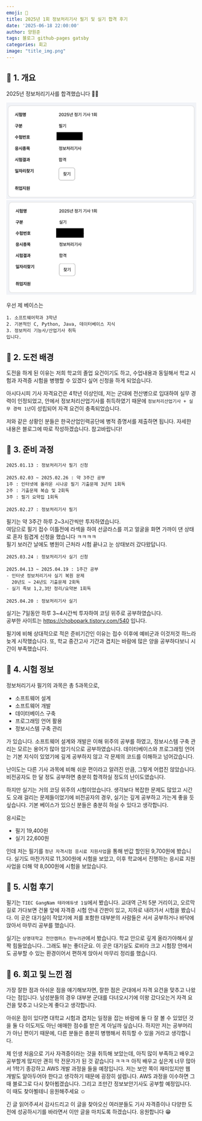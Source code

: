 ```yaml
---
emoji: 📝
title: 2025년 1회 정보처리기사 필기 및 실기 합격 후기
date: '2025-06-18 22:00:00'
author: 양원준
tags: 블로그 github-pages gatsby
categories: 회고
image: "title_img.png"
---
```


## 📌 1. 개요
2025년 정보처리기사를 합격했습니다 🎉🎉

![정처기_필기_합격](./정처기_필기_합격.png)
![정처기_실기_합격](./정처기_실기_합격.png)


우선 제 베이스는
```
1. 소프트웨어학과 3학년
2. 기본적인 C, Python, Java, 데이터베이스 지식
3. 정보처리 기능사/산업기사 취득
입니다.
```

## 📌 2. 도전 배경
도전을 하게 된 이유는 저희 학교의 졸업 요건이기도 하고, 수업내용과 동일해서 학교 시험과 자격증 시험을 병행할 수 있겠다 싶어 신청을 하게 되었습니다.

아시다시피 기사 자격요건은 4학년 이상인데, 저는 군대에 전산병으로 입대하여 실무 경력이 인정되었고, 안에서 정보처리산업기사를 취득하였기 때문에 `정보처리산업기사 + 실무 경력 1년`이 성립되어 자격 요건이 충족되었습니다.

저와 같은 상황인 분들은 한국산업인력공단에 병적 증명서를 제출하면 됩니다.
자세한 내용은 블로그에 따로 작성하겠습니다. 참고바랍니다!

## 📌 3. 준비 과정
```
2025.01.13 : 정보처리기사 필기 신청

2025.02.03 ~ 2025.02.26 : 약 3주간 공부
1주 : 인터넷에 올라온 시나공 필기 기출문제 3년치 1회독
2주 : 기출문제 복습 및 2회독
3주 : 필기 요약집 1회독

2025.02.27 : 정보처리기사 필기
```

필기는 약 3주간 하루 2~3시간씩만 투자하였습니다. <br>
여담으로 필기 접수 이틀전에 라섹을 하여 선글라스를 끼고 얼굴을 화면 가까이 댄 상태로 혼자 힘겹게 신청을 했습니다 ㅋㅋㅋㅋ<br>
필기 보러간 날에도 병원이 근처라 시험 끝나고 눈 상태보러 갔다왔답니다.

```
2025.03.24 : 정보처리기사 실기 신청

2025.04.13 ~ 2025.04.19 : 1주간 공부
- 인터넷 정보처리기사 실기 복원 문제
  20년도 ~ 24년도 기출문제 2회독
- 실기 족보 1,2,3탄 정리/요약본 1회독

2025.04.20 : 정보처리기사 실기
```

실기는 7일동안 하루 3~4시간씩 투자하여 코딩 위주로 공부하였습니다.<br>
공부한 사이트는 https://chobopark.tistory.com/540 입니다.

필기에 비해 상대적으로 적은 준비기간인 이유는 접수 이후에 예비군과 이것저것 하느라 늦게 시작했습니다. 또, 학교 중간고사 기간과 겹치는 바람에 많은 양을 공부하다보니 시간이 부족했습니다.

## 📌 4. 시험 정보
정보처리기사 필기의 과목은 총 5과목으로,
- 소프트웨어 설계
- 소프트웨어 개발
- 데이터베이스 구축
- 프로그래밍 언어 활용
- 정보시스템 구축 관리

가 있습니다. 소프트웨어 설계와 개발은 이해 위주의 공부를 하였고, 정보시스템 구축 관리는 모르는 용어가 많아 암기식으로 공부하였습니다.
데이터베이스와 프로그래밍 언어는 기본 지식이 있었기에 깊게 공부하지 않고 각 문제의 코드를 이해하고 넘어갔습니다.

난이도는 다른 기사 과목에 비해 쉬운 편이라고 알려진 만큼, 그렇게 어렵진 않았습니다. 비전공자도 한 달 정도 공부하면 충분히 합격하실 정도의 난이도였습니다.

하지만 실기는 거의 코딩 위주의 시험이었습니다. 생각보다 복잡한 문제도 많았고 시간도 오래 걸리는 문제들이었기에 비전공자의 경우, 실기는 깊게 공부하고 가는게 좋을 듯 싶습니다. 기본 베이스가 있으신 분들은 충분히 하실 수 있다고 생각합니다.

응시료는

- 필기 19,400원
- 실기 22,600원

인데 저는 필기를 `청년 자격시험 응시료 지원사업`을 통해 반값 할인된 9,700원에 봤습니다.
실기도 마찬가지로 11,300원에 시험을 보았고, 이후 학교에서 진행하는 응시료 지원 사업을 더해 약 8,000원에 시험을 보았습니다.

## 📌 5. 시험 후기
필기는 `TIEC GangNam 테라에듀넷 1실`에서 봤습니다.
교대역 근처 5분 거리이고, 오르막길로 가다보면 건물 앞에 자격증 시험 안내 간판이 있고, 지하로 내려가서 시험을 봤습니다.
이 곳은 대기실이 작았기에 저를 포함한 대부분의 사람들은 서서 공부하거나 바닥에 앉아서 마무리 공부를 했습니다.

실기는 `상명대학교 천안캠퍼스 한누리관`에서 봤습니다.
학교 안으로 깊게 올라가야해서 살짝 힘들었습니다.. 그래도 뷰는 좋더군요. 이 곳은 대기실도 로비라 크고 시험장 안에서도 공부할 수 있는 환경이어서 편하게 앉아서 마무리 정리를 했습니다.

## 📌 6. 회고 및 느낀 점
가장 잘한 점과 아쉬운 점을 얘기해보자면,
잘한 점은 군대에서 자격 요건을 맞추고 나왔다는 점입니다. 남성분들의 경우 대부분 군대를 다녀오시기에 이왕 갔다오는거 자격 요건을 맞추고 나오는게 좋다고 생각합니다.

아쉬운 점이 있다면 대학교 시험과 겹치는 일정을 잡는 바람에 둘 다 잘 볼 수 있었던 것을 둘 다 이도저도 아닌 애매한 점수를 받은 게 아닐까 싶습니다. 하지만 저는 공부머리가 아닌 편이기 때문에, 다른 분들은 충분히 병행해서 취득할 수 있을 거라고 생각합니다.

제 인생 처음으로 기사 자격증이라는 것을 취득해 보았는데, 아직 많이 부족하고 배우고 공부할게 많지만 괜히 막 전문가가 된 것 같습니다 ㅋㅋㅋ 아직 배우고 싶은게 너무 많아서 1학기 종강하고 AWS 개발 과정을 들을 예정입니다. 저는 보안 쪽이 재미있지만 웹 개발도 알아두어야 한다고 생각하기 때문에 굉장히 설렙니다.
AWS 과정을 이수하면 그 때 블로그로 다시 찾아뵙겠습니다. 그리고 조만간 정보보안기사도 공부할 예정입니다. 이 때도 찾아뵐테니 응원해주세요 ☺️

긴 글 읽어주셔서 감사드리고 이 글을 찾아오신 여러분들도 기사 자격증이나 다양한 도전에 성공하시기를 바라면서 이만 글을 마치도록 하겠습니다. 응원합니다 😁

```toc
```